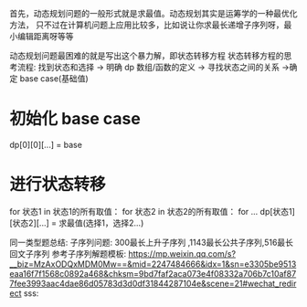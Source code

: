 首先，动态规划问题的一般形式就是求最值。动态规划其实是运筹学的一种最优化方法，
只不过在计算机问题上应用比较多，比如说让你求最长递增子序列呀，最小编辑距离呀等等


动态规划问题最困难的就是写出这个暴力解，即状态转移方程
状态转移方程的思考流程: 找到状态和选择 -> 明确 dp 数组/函数的定义 ->
寻找状态之间的关系 ->确定 base case(基础值)

# 初始化 base case
dp[0][0][...] = base
# 进行状态转移
for 状态1 in 状态1的所有取值：
    for 状态2 in 状态2的所有取值：
        for ...
            dp[状态1][状态2][...] = 求最值(选择1，选择2...)






同一类型题总结:
    子序列问题:
       300最长上升子序列 ,1143最长公共子序列,516最长回文子序列
       参考子序列解题模板:
       https://mp.weixin.qq.com/s?__biz=MzAxODQxMDM0Mw==&mid=2247484666&idx=1&sn=e3305be9513eaa16f7f1568c0892a468&chksm=9bd7faf2aca073e4f08332a706b7c10af877fee3993aac4dae86d05783d3d0df31844287104e&scene=21#wechat_redirect
    sss:
        
